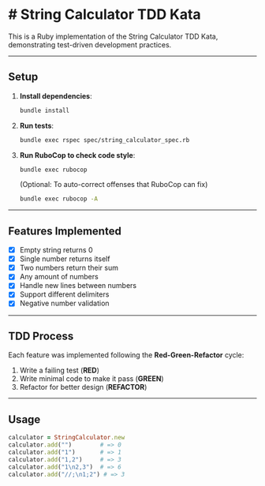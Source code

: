 # # String Calculator TDD Kata

This is a Ruby implementation of the String Calculator TDD Kata, demonstrating
test-driven development practices.

---

## Setup

1.  **Install dependencies**:
    ```bash
    bundle install
    ```

2.  **Run tests**:
    ```bash
    bundle exec rspec spec/string_calculator_spec.rb
    ```

3.  **Run RuboCop to check code style**:
    ```bash
    bundle exec rubocop
    ```
    (Optional: To auto-correct offenses that RuboCop can fix)
    ```bash
    bundle exec rubocop -A
    ```

---

## Features Implemented

-   [x] Empty string returns 0
-   [x] Single number returns itself
-   [x] Two numbers return their sum
-   [x] Any amount of numbers
-   [x] Handle new lines between numbers
-   [x] Support different delimiters
-   [x] Negative number validation

---

## TDD Process

Each feature was implemented following the **Red-Green-Refactor** cycle:
1.  Write a failing test (**RED**)
2.  Write minimal code to make it pass (**GREEN**)
3.  Refactor for better design (**REFACTOR**)

---

## Usage

```ruby
calculator = StringCalculator.new
calculator.add("")        # => 0
calculator.add("1")       # => 1
calculator.add("1,2")     # => 3
calculator.add("1\n2,3")  # => 6
calculator.add("//;\n1;2") # => 3
